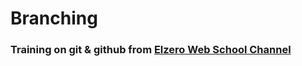 # Branching
### Training on git & github from [Elzero Web School Channel ](https://www.youtube.com/playlist?list=PLDoPjvoNmBAw4eOj58MZPakHjaO3frVMF)
